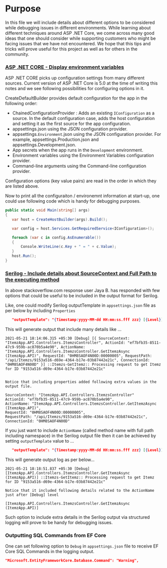 ﻿# Purpose

In this file we will include details about different options to be considered while debugging issues in different environments. While learning about different techniques around ASP .NET Core, we come across many good ideas that one should consider while supporting customers who might be facing issues that we have not encountered. We hope that this tips and tricks will prove useful for this project as well as for others in the community.


### [ASP .NET CORE - Display environment variables](https://docs.microsoft.com/en-us/aspnet/core/fundamentals/configuration/?view=aspnetcore-5.0#display-environment-variables)

ASP .NET CORE picks up configuration settings from many different sources. Current version of ASP .NET Core is 5.0 at the time of writing this notes and we see following possibilities for configuring options in it. 

CreateDefaultBuilder provides default configuration for the app in the following order:

- ChainedConfigurationProvider : Adds an existing `IConfiguration` as a source. In the default configuration case, adds the host configuration and setting it as the first source for the app configuration.
- appsettings.json using the JSON configuration provider.
- appsettings.`Environment`.json using the JSON configuration provider. For example, appsettings.Production.json and appsettings.Development.json.
- App secrets when the app runs in the `Development` environment.
- Environment variables using the Environment Variables configuration provider.
- Command-line arguments using the Command-line configuration provider.

Configuration options (key value pairs) are read in the order in which they are listed above.

Now to print all the configuraiton / environemnt information at start-up, one could use following code which is handy for debugging purposes.

 ```csharp
public static void Main(string[] args)
{
    var host = CreateHostBuilder(args).Build();

    var config = host.Services.GetRequiredService<IConfiguration>();

    foreach (var c in config.AsEnumerable())
    {
        Console.WriteLine(c.Key + " = " + c.Value);
    }
    host.Run();
}
```

### [Serilog - Include details about SourceContext and Full Path to the executing method](https://stackoverflow.com/questions/29470863/serilog-output-enrich-all-messages-with-methodname-from-which-log-entry-was-ca)

In above stackoverflow.com response user Jaya B. has responded with few options that could be useful to be included in the output format for Serilog.

Like, one could modify Serilog outputTemplate in `appsettings.json` file as per below by including `Properties`

``` JSON
   "outputTemplate": "{Timestamp:yyyy-MM-dd HH:mm:ss.fff zzz} [{Level}] [{Properties}] {Message:lj}{NewLine}{Exception}"
```

This will generate output that include many details like ...

``` TEXT
2021-05-21 18:14:06.315 +05:30 [Debug] [{ SourceContext: "ItemzApp.API.Controllers.ItemzsController", ActionId: "ef7bfb35-8511-47c9-959b-ac870b5a4e90", ActionName: "ItemzApp.API.Controllers.ItemzsController.GetItemzAsync (ItemzApp.API)", RequestId: "0HM8SAOF4N00D:00000005", RequestPath: "/api/Itemzs/9153a516-d69e-4364-b17e-03b87442e21c", ConnectionId: "0HM8SAOF4N00D" }] ::Itemzs-GetItemz:: Processing request to get Itemz for ID "9153a516-d69e-4364-b17e-03b87442e21c"


Notice that including properties added following extra values in the output file.

SourceContext: "ItemzApp.API.Controllers.ItemzsController"
ActionId: "ef7bfb35-8511-47c9-959b-ac870b5a4e90", 
ActionName: "ItemzApp.API.Controllers.ItemzsController.GetItemzAsync (ItemzApp.API)", 
RequestId: "0HM8SAOF4N00D:00000005",
RequestPath: "/api/Itemzs/9153a516-d69e-4364-b17e-03b87442e21c", 
ConnectionId: "0HM8SAOF4N00D" 

```

If you just want to include `ActionName` (called method name with full path including namespace) in the Serilog output file then it can be achieved by setting `outputTemplate`  value to ...


``` JSON
   "outputTemplate": "{Timestamp:yyyy-MM-dd HH:mm:ss.fff zzz} [{Level}] [{ActionName}] {Message:lj}{NewLine}{Exception}"
```

This will generate output log as per below...

``` TEXT
2021-05-21 18:18:51.837 +05:30 [Debug] [ItemzApp.API.Controllers.ItemzsController.GetItemzAsync (ItemzApp.API)] ::Itemzs-GetItemz:: Processing request to get Itemz for ID "9153a516-d69e-4364-b17e-03b87442e21c"

Notice that it included following details related to the ActionName just after [Debug] level

[ItemzApp.API.Controllers.ItemzsController.GetItemzAsync (ItemzApp.API)]

```

Such option to include extra details in the Serilog output via structured logging will prove to be handy for debugging issues.

### Outputting SQL Commands from EF Core

One can set following option to `Debug` in `appsettings.json` file to receive EF Core SQL Commands in the logging output.

``` json
"Microsoft.EntityFrameworkCore.Database.Command": "Warning",
```
